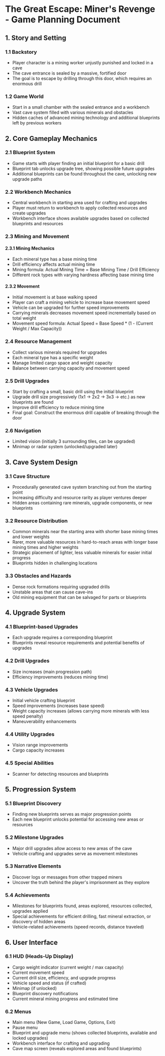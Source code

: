 # The Great Escape: Miner's Revenge - Game Planning Document

## 1. Story and Setting

### 1.1 Backstory
- Player character is a mining worker unjustly punished and locked in a cave
- The cave entrance is sealed by a massive, fortified door
- The goal is to escape by drilling through this door, which requires an enormous drill

### 1.2 Game World
- Start in a small chamber with the sealed entrance and a workbench
- Vast cave system filled with various minerals and obstacles
- Hidden caches of advanced mining technology and additional blueprints left by previous workers

## 2. Core Gameplay Mechanics

### 2.1 Blueprint System
- Game starts with player finding an initial blueprint for a basic drill
- Blueprint tab unlocks upgrade tree, showing possible future upgrades
- Additional blueprints can be found throughout the cave, unlocking new upgrade paths

### 2.2 Workbench Mechanics
- Central workbench in starting area used for crafting and upgrades
- Player must return to workbench to apply collected resources and create upgrades
- Workbench interface shows available upgrades based on collected blueprints and resources

### 2.3 Mining and Movement

#### 2.3.1 Mining Mechanics
- Each mineral type has a base mining time
- Drill efficiency affects actual mining time
- Mining formula: Actual Mining Time = Base Mining Time / Drill Efficiency
- Different rock types with varying hardness affecting base mining time

#### 2.3.2 Movement
- Initial movement is at base walking speed
- Player can craft a mining vehicle to increase base movement speed
- Vehicle can be upgraded for further speed improvements
- Carrying minerals decreases movement speed incrementally based on total weight
- Movement speed formula: Actual Speed = Base Speed * (1 - (Current Weight / Max Capacity))

### 2.4 Resource Management
- Collect various minerals required for upgrades
- Each mineral type has a specific weight
- Manage limited cargo space and weight capacity
- Balance between carrying capacity and movement speed

### 2.5 Drill Upgrades
- Start by crafting a small, basic drill using the initial blueprint
- Upgrade drill size progressively (1x1 -> 2x2 -> 3x3 -> etc.) as new blueprints are found
- Improve drill efficiency to reduce mining time
- Final goal: Construct the enormous drill capable of breaking through the door

### 2.6 Navigation
- Limited vision (initially 3 surrounding tiles, can be upgraded)
- Minimap or radar system (unlocked/upgraded later)

## 3. Cave System Design

### 3.1 Cave Structure
- Procedurally generated cave system branching out from the starting point
- Increasing difficulty and resource rarity as player ventures deeper
- Hidden areas containing rare minerals, upgrade components, or new blueprints

### 3.2 Resource Distribution
- Common minerals near the starting area with shorter base mining times and lower weights
- Rarer, more valuable resources in hard-to-reach areas with longer base mining times and higher weights
- Strategic placement of lighter, less valuable minerals for easier initial progress
- Blueprints hidden in challenging locations

### 3.3 Obstacles and Hazards
- Dense rock formations requiring upgraded drills
- Unstable areas that can cause cave-ins
- Old mining equipment that can be salvaged for parts or blueprints

## 4. Upgrade System

### 4.1 Blueprint-based Upgrades
- Each upgrade requires a corresponding blueprint
- Blueprints reveal resource requirements and potential benefits of upgrades

### 4.2 Drill Upgrades
- Size increases (main progression path)
- Efficiency improvements (reduces mining time)

### 4.3 Vehicle Upgrades
- Initial vehicle crafting blueprint
- Speed improvements (increases base speed)
- Weight capacity increases (allows carrying more minerals with less speed penalty)
- Maneuverability enhancements

### 4.4 Utility Upgrades
- Vision range improvements
- Cargo capacity increases

### 4.5 Special Abilities
- Scanner for detecting resources and blueprints

## 5. Progression System

### 5.1 Blueprint Discovery
- Finding new blueprints serves as major progression points
- Each new blueprint unlocks potential for accessing new areas or resources

### 5.2 Milestone Upgrades
- Major drill upgrades allow access to new areas of the cave
- Vehicle crafting and upgrades serve as movement milestones

### 5.3 Narrative Elements
- Discover logs or messages from other trapped miners
- Uncover the truth behind the player's imprisonment as they explore

### 5.4 Achievements
- Milestones for blueprints found, areas explored, resources collected, upgrades applied
- Special achievements for efficient drilling, fast mineral extraction, or discovery of hidden areas
- Vehicle-related achievements (speed records, distance traveled)

## 6. User Interface

### 6.1 HUD (Heads-Up Display)
- Cargo weight indicator (current weight / max capacity)
- Current movement speed
- Current drill size, efficiency, and upgrade progress
- Vehicle speed and status (if crafted)
- Minimap (if unlocked)
- Blueprint discovery notifications
- Current mineral mining progress and estimated time

### 6.2 Menus
- Main menu (New Game, Load Game, Options, Exit)
- Pause menu
- Blueprint and upgrade menu (shows collected blueprints, available and locked upgrades)
- Workbench interface for crafting and upgrading
- Cave map screen (reveals explored areas and found blueprints)
